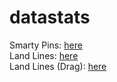 # datastats
Smarty Pins: [here](smartypins.html)  
Land Lines: [here](landlines.html)  
Land Lines (Drag): [here](landlines.html?link=https://storage.googleapis.com/navigator-media-usa/media/connected_line/v2/site/www/drag/metadata-converted.json)